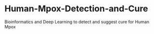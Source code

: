 # Human-Mpox-Detection-and-Cure
Bioinformatics and Deep Learning to detect and suggest cure for Human Mpox
